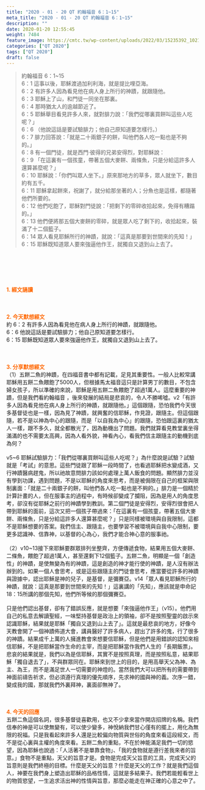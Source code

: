 ```yaml
---
title: "2020 - 01 - 20 QT 約翰福音 6：1~15"
meta_title: "2020 - 01 - 20 QT 約翰福音 6：1~15"
description: ""
date: 2020-01-20 12:55:45
weight: 7484
feature_image: https://cmtc.tw/wp-content/uploads/2022/03/15235392_10211799862337740_180693556567566654_o-1.webp
categories: ["QT 2020"]
tags: ["QT 2020"]
draft: false
---
```


<blockquote>約翰福音 6：1~15<br />
6：1 這事以後，耶穌渡過加利利海，就是提比哩亞海。<br />
6：2 有許多人因為看見他在病人身上所行的神蹟，就跟隨他。<br />
6：3 耶穌上了山，和門徒一同坐在那裏。<br />
6：4 那時猶太人的逾越節近了。<br />
6：5 耶穌舉目看見許多人來，就對腓力說：「我們從哪裏買餅叫這些人吃呢？」<br />
6：6 （他說這話是要試驗腓力；他自己原知道要怎樣行。）<br />
6：7 腓力回答說：「就是二十兩銀子的餅，叫他們各人吃一點也是不夠的。」<br />
6：8 有一個門徒，就是西門‧彼得的兄弟安得烈，對耶穌說：<br />
6：9 「在這裏有一個孩童，帶著五個大麥餅、兩條魚，只是分給這許多人還算甚麼呢？」<br />
6：10 耶穌說：「你們叫眾人坐下。」原來那地方的草多，眾人就坐下，數目約有五千。<br />
6：11 耶穌拿起餅來，祝謝了，就分給那坐著的人；分魚也是這樣，都隨著他們所要的。<br />
6：12 他們吃飽了，耶穌對門徒說：「把剩下的零碎收拾起來，免得有糟蹋的。」<br />
6：13 他們便將那五個大麥餅的零碎，就是眾人吃了剩下的，收拾起來，裝滿了十二個籃子。<br />
6：14 眾人看見耶穌所行的神蹟，就說：「這真是那要到世間來的先知！」<br />
6：15 耶穌既知道眾人要來強逼他作王，就獨自又退到山上去了。</blockquote><br />
&nbsp;<br />
<br />
&nbsp;<br />
<br />
<span style="color: #ff6600;"><strong>1. </strong><strong>經文誦讀</strong></span><br />
<br />
<span style="color: #ff6600;"><strong> </strong></span><br />
<br />
<span style="color: #ff6600;"><strong>2. 今天默想</strong><strong>經文<br />
</strong></span>約 6：2 有許多人因為看見他在病人身上所行的神蹟，就跟隨他。<br />
6：6 他說這話是要試驗腓力；他自己原知道要怎樣行。<br />
6：15 耶穌既知道眾人要來強逼他作王，就獨自又退到山上去了。<br />
<br />
&nbsp;<br />
<br />
<span style="color: #ff6600;"><strong>3. 分享默想經文<br />
</strong></span>（1）五餅二魚的神蹟，在四福音書中都有記載，足見其重要性。一般人比較常講耶穌用五餅二魚餵飽了5000人，但根據馬太福音這只是計算男丁的數目，不包含婦女孩子，所以準確的來說，耶穌是用五餅二魚餵飽了超過1萬人。這麼重要的神蹟，但是我們看約翰福音 ，後來發展的結局是悲哀的，令人不勝唏噓。v2「有許多人因為看見他在病人身上所行的神蹟，就跟隨他。」這個跟隨，恐怕我們今天很多基督徒也是一樣，因為見了神蹟，就興奮的信耶穌，作見證，跟隨主。但這個跟隨，若不是以神為中心的跟隨，而是「以自我為中心」的跟隨，恐怕跟這裏的猶太人一樣，跟不多久，就全都散光了，因為動機出了問題。我們就算看見教堂裏坐得滿滿的也不需要太高興，因為人看外貌，神看內心，看我們信主跟隨主的動機到底為何？<br />
<br />
v5~6 耶穌試驗腓力：「我們從哪裏買餅叫這些人吃呢？」為什麼說是試驗？試驗就是「考試」的意思。這些門徒跟了耶穌一段時間了，也看過耶穌把水變成酒，又行神蹟醫病趕鬼，所以祂故意問腓力該如何處理上萬人飯食的問題。顯然腓力並沒有學到功課，遇到問題，不是以耶穌的角度來思考，而是被侷限在自己的框架與限制裏面：「就是二十兩銀子的餅，叫他們各人吃一點也是不夠的。」腓力是一個精於計算計畫的人，但在服事主的過程中，有時候卻變成了攔阻，因為是用人的角度思考，卻沒有從耶穌之前行的神蹟學到教訓。第二個門徒是安得烈，安得烈很會把人帶到耶穌的面前，這次又把一個孩子帶過來：「在這裏有一個孩童，帶著五個大麥餅、兩條魚，只是分給這許多人還算甚麼呢？」只是同樣被環境與自我限制，這都不是耶穌想要的答案。我們信主、跟隨主，也要學習不被環境與自我中心限制，要更多認識神、信靠神，以基督的心為心，我們才能合神心意的服事祂。<br />
<br />
（2）v10~13接下來耶穌要群眾排列坐整齊，方便傳遞食物，結果用五個大麥餅、二條魚，餵飽了超過1萬人，甚至還剩下12個籃子。五餅二魚，明顯是一個「創造性」的神蹟，是使無變為有的神蹟，這是創造的神才能行使的神蹟，是人沒有辦法辦到的。如果一個人會思考，或是這些跟隨主的門徒會思考，應當要從許多的神蹟與證據中，認出耶穌是神的兒子，是基督，是彌賽亞。v14「眾人看見耶穌所行的神蹟，就說：這真是那要到世間來的先知！」這裏講的「先知」，應該就是申命記18：15所講的那個先知，他們所等候的那個彌賽亞。<br />
<br />
只是他們認出基督，卻有了錯誤反應，就是想要「來強逼他作王」（v15）。他們用自己的私意去解讀聖經，一味堅持基督是政治上的領袖，卻不是按照聖靈的啟示來認識耶穌，結果就是耶穌「獨自又退到山上去了」。這就是最悲哀的地方，好像今天教會開了一個神蹟佈道大會，講員醫好了許多病人，趕出了許多的鬼，行了很多的神蹟。結果成千上萬的人擁進教會來想要信耶穌，但是他們是用錯誤的認知來相信耶穌，不是把耶穌當作生命的主宰，而是把耶穌當作我們人生的「長期飯票」。悲哀的結果就是，我們以為是信耶穌，其實不是按照真理，而是按照私意，結果耶穌「獨自退去了」，不與群眾同在。耶穌來到世上的目的，是用高舉天父為神、為主、為王，而不是滿足世人一切需要的神燈的。當然我們大可以把所有的需要帶到神面前禱告祈求，但必須遵行真理的優先順序，先求神的國與神的義。次序一錯，變成我的國，那就我們外裏拜神，裏面卻無神了。<br />
<br />
&nbsp;<br />
<br />
<span style="color: #ff6600;"><strong>4. 今天的回應<br />
</strong></span>五餅二魚這個名詞，很多基督徒喜歡用，也又不少拿來當作開店招牌的名稱。我們信奉的神是可以使無變有，可以使少變多，神悅納我們甘心僅有的擺上，用化為無限的祝福。只是我看起來許多人還是比較偏向物質與世俗的角度來看這段經文，而不是從心裏與主權的角度來看。五餅二魚的重點，不在於神能滿足我們一切的慾望，因為耶穌也說過：「人活著不是單靠食物」、「我的食物就是遵行差我來者的旨意。」食物不是重點，天父的旨意才是。食物是完成天父旨意的工具，完成天父的旨意則是我們終極的目標。什麼是天父的旨意？什麼是天父的工作？就是我們這個人，神要在我們身上塑造出耶穌的品格性情，這就是多結果子。我們若能輕看世上的物質慾望，一生追求活出神的性情與旨意，那麼必能走在神正確的心意之中了。<br />
<br />
&nbsp;
        